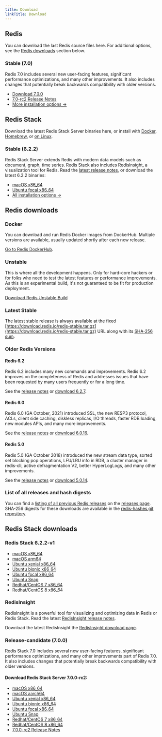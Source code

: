 ```yaml
---
title: Download
linkTitle: Download
---
```

<div class="inner-content">
<div id="download-redis">

## Redis

You can download the last Redis source files here. For additional options, see the [Redis downloads](#redis-downloads) section below.

### Stable (7.0)

Redis 7.0 includes several new user-facing features, significant performance optimizations, and many other improvements. It also includes changes that potentially break backwards compatibility with older versions. 

* [Download 7.0.0](https://github.com/redis/redis/archive/7.0.0.tar.gz)
* [7.0-rc2 Release Notes](https://raw.githubusercontent.com/redis/redis/7.0/00-RELEASENOTES)
* [More installation options ->](#redis-downloads)

</div>

<div id="download-redis-stack">

## Redis Stack

Download the latest Redis Stack Server binaries here, or install with [Docker](/docs/stack/get-started/install/docker), [Homebrew](/docs/stack/get-started/install/mac-os), or [on Linux](/docs/stack/get-started/install/linux).

### Stable (6.2.2)

Redis Stack Server extends Redis with modern data models such as document, graph, time series. Redis Stack also includes RedisInsight, a visualization tool for Redis. Read the [latest release notes](https://github.com/redis-stack/redis-stack/releases/tag/v6.2.2-v1), or download the latest 6.2.2 binaries:

* [macOS x86_64](https://redismodules.s3.amazonaws.com/redis-stack/redis-stack-server-6.2.2-v1.catalina.x86_64.zip)
* [Ubuntu focal x86_64](https://redismodules.s3.amazonaws.com/redis-stack/redis-stack-server-6.2.2-v1.focal.x86_64.tar.gz)
* [All installation options ->](#redis-stack-downloads)
</div>
 
<div id="download-redis-options">
  
## Redis downloads

### Docker

You can download and run Redis Docker images from DockerHub. Multiple versions are available, usually updated shortly after each new release.

[Go to Redis DockerHub](https://hub.docker.com/_/redis).

### Unstable

This is where all the development happens. Only for hard-core hackers or for folks who need to test the latest features or performance improvements. As this is an experimental build, it's not guaranteed to be fit for production deployment.

[Download Redis Unstable Build](https://github.com/redis/redis/archive/unstable.tar.gz)

### Latest Stable

The latest stable release is always available at the fixed [https://download.redis.io/redis-stable.tar.gz](https://download.redis.io/redis-stable.tar.gz) URL along with its [SHA-256 sum](https://download.redis.io/redis-stable.tar.gz.SHA256SUM).

### Older Redis Versions

#### Redis 6.2

Redis 6.2 includes many new commands and improvements. Redis 6.2 improves on the completeness of Redis and addresses issues that have been requested by many users frequently or for a long time. 

See the [release notes](https://raw.githubusercontent.com/redis/redis/6.2/00-RELEASENOTES) or [download 6.2.7](https://download.redis.io/releases/redis-6.2.7.tar.gz).

#### Redis 6.0

Redis 6.0 (GA October, 2021) introduced SSL, the new RESP3 protocol, ACLs, client side caching, diskless replicas, I/O threads, faster RDB loading, new modules APIs, and many more improvements.

See the [release notes](https://raw.githubusercontent.com/redis/redis/6.0/00-RELEASENOTES) or [download 6.0.16](https://download.redis.io/releases/redis-6.0.16.tar.gz).

#### Redis 5.0

Redis 5.0 (GA October 2018) introduced the new stream data type, sorted set blocking pop operations, LFU/LRU info in RDB, a cluster manager in redis-cli, active defragmentation V2, better HyperLogLogs, and many other improvements.

See the [release notes](https://raw.githubusercontent.com/redis/redis/5.0/00-RELEASENOTES) or [download 5.0.14](https://download.redis.io/releases/redis-5.0.14.tar.gz).

### List of all releases and hash digests

You can find a [listing of all previous Redis releases](https://download.redis.io/releases/) on the [releases page](https://download.redis.io/releases/). SHA-256 digests for these downloads are available in the [redis-hashes git repository](https://github.com/redis/redis-hashes/).

</div>
</div>

<div id="download-redis-stack-options">
<div class="inner-content">

## Redis Stack downloads

### Redis Stack 6.2.2-v1

* [macOS x86_64](https://redismodules.s3.amazonaws.com/redis-stack/redis-stack-server-6.2.2-v1.catalina.x86_64.zip)
* [macOS arm64](https://redismodules.s3.amazonaws.com/redis-stack/redis-stack-server-6.2.2-v1.monterey.arm64.zip)
* [Ubuntu xenial x86_64](https://redismodules.s3.amazonaws.com/redis-stack/redis-stack-server-6.2.2-v1.xenial.x86_64.tar.gz)
* [Ubuntu bionic x86_64](https://redismodules.s3.amazonaws.com/redis-stack/redis-stack-server-6.2.2-v1.bionic.x86_64.tar.gz)
* [Ubuntu focal x86_64](https://redismodules.s3.amazonaws.com/redis-stack/redis-stack-server-6.2.2-v1.focal.x86_64.tar.gz)
* [Ubuntu Snap](https://redismodules.s3.amazonaws.com/redis-stack/redis-stack-server-6.2.2-v1.x86_64.snap)
* [Redhat/CentOS 7 x86_64](https://redismodules.s3.amazonaws.com/redis-stack/redis-stack-server-6.2.2-v1.rhel7.x86_64.tar.gz)
* [Redhat/CentOS 8 x86_64](https://redismodules.s3.amazonaws.com/redis-stack/redis-stack-server-6.2.2-v1.rhel8.x86_64.tar.gz)

### RedisInsight

RedisInsight is a powerful tool for visualizing and optimizing data in Redis or Redis Stack. Read the latest [RedisInsight release notes](https://docs.redis.com/staging/release-ri-v2.0/ri/release-notes/).

Download the latest RedisInsight the [RedisInsight download page](https://redis.com/redis-enterprise/redis-insight/).

### Release-candidate (7.0.0)

Redis Stack 7.0 includes several new user-facing features, significant performance optimizations, and many other improvements part of Redis 7.0. It also includes changes that potentially break backwards compatibility with older versions. 

#### Download Redis Stack Server 7.0.0-rc2:

* [macOS x86_64](https://redismodules.s3.amazonaws.com/redis-stack/redis-stack-server-7.0.0-RC2.catalina.x86_64.zip)
* [macOS aarch64](https://redismodules.s3.amazonaws.com/redis-stack/redis-stack-server-7.0.0-RC2.monterey.arm64.zip)
* [Ubuntu xenial x86_64](https://redismodules.s3.amazonaws.com/redis-stack/redis-stack-server-7.0.0-RC2.xenial.x86_64.tar.gz)
* [Ubuntu bionic x86_64](https://redismodules.s3.amazonaws.com/redis-stack/redis-stack-server-7.0.0-RC2.bionic.x86_64.tar.gz)
* [Ubuntu focal x86_64](https://redismodules.s3.amazonaws.com/redis-stack/redis-stack-server-7.0.0-RC2.focal.x86_64.tar.gz)
* [Ubuntu Snap](https://redismodules.s3.amazonaws.com/redis-stack/redis-stack-server-7.0.0-RC2.x86_64.snap)
* [Redhat/CentOS 7 x86_64](https://redismodules.s3.amazonaws.com/redis-stack/redis-stack-server-7.0.0-RC2.rhel7.x86_64.tar.gz)
* [Redhat/CentOS 8 x86_64](https://redismodules.s3.amazonaws.com/redis-stack/redis-stack-server-7.0.0-RC2.rhel8.x86_64.tar.gz)
* [7.0.0-rc2 Release Notes](https://github.com/redis-stack/redis-stack/releases/tag/7.0.0-rc2)
</div>
</div>
